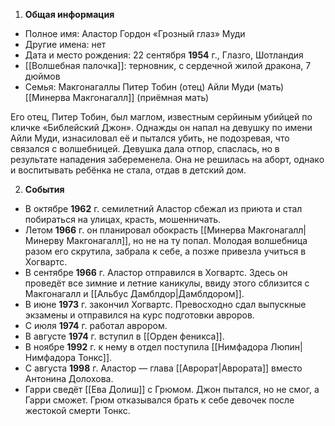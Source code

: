 1. **Общая информация**
 - Полное имя: Аластор Гордон «Грозный глаз» Муди
 - Другие имена: нет
 - Дата и место рождения: 22 сентября **1954** г., Глазго, Шотландия
 - [[Волшебная палочка]]: терновник, с сердечной жилой дракона, 7 дюймов
 - Семья: Макгонагаллы
	Питер Тобин (отец)
	Айли Муди (мать)
	[[Минерва Макгонагалл]] (приёмная мать)

Его отец, Питер Тобин, был маглом, известным серйиным убийцей по кличке «Библейский Джон». Однажды он напал на девушку по имени Айли Муди, изнасиловал её и пытался убить, не подозревая, что связался с волшебницей. Девушка дала отпор, спаслась, но в результате нападения забеременела. Она не решилась на аборт, однако и воспитывать ребёнка не стала, отдав в детский дом.

2. **События**
 - В октябре **1962** г. семилетний Аластор сбежал из приюта и стал побираться на улицах, красть, мошенничать.
 - Летом **1966** г. он планировал обокрасть [[Минерва Макгонагалл|Минерву Макгонагалл]], но не на ту попал. Молодая волшебница разом его скрутила, забрала к себе, а позже привезла учиться в Хогвартс.
 - В сентябре **1966** г. Аластор отправился в Хогвартс. Здесь он проведёт все зимние и летние каникулы, ввиду этого сблизится с Макгонагалл и [[Альбус Дамблдор|Дамблдором]].
 - В июне **1973** г. закончил Хогвартс. Превосходно сдал выпускные экзамены и отправился на курс подготовки авроров.
 - С июля **1974** г. работал аврором.
 - В августе **1974** г. вступил в [[Орден феникса]].
 - В ноябре **1992** г. к нему в отдел поступила [[Нимфадора Люпин|Нимфадора Тонкс]].
 - С августа **1998** г. Аластор — глава [[Аврорат|Аврората]] вместо Антонина Долохова.
 - Гарри сведёт [[Ева Долиш]] с Грюмом. Джон пытался, но не смог, а Гарри сможет. Грюм отказывался брать к себе девочек после жестокой смерти Тонкс.